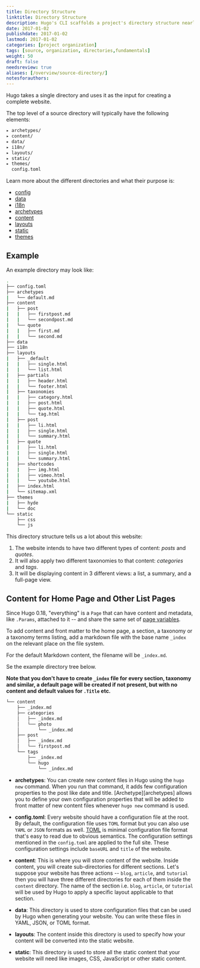 ```yaml
---
title: Directory Structure
linktitle: Directory Structure
description: Hugo's CLI scaffolds a project's directory structure nearly instantly and then takes that single directory and uses it as the input for creating a complete website.
date: 2017-01-02
publishdate: 2017-01-02
lastmod: 2017-01-02
categories: [project organization]
tags: [source, organization, directories,fundamentals]
weight: 50
draft: false
needsreview: true
aliases: [/overview/source-directory/]
notesforauthors:
---
```


<!-- copied from old overview/source-directory -->

Hugo takes a single directory and uses it as the input for creating a complete
website.

The top level of a source directory will typically have the following elements:

```bash
▸ archetypes/
▸ content/
▸ data/
▸ i18n/
▸ layouts/
▸ static/
▸ themes/
  config.toml
```

Learn more about the different directories and what their purpose is:

* [config](/getting-started/configuration/)
* [data](/templates/data-templates/)
* [i18n](/content-management/multilingual-mode/)
* [archetypes](/content-management/archetypes/)
* [content](/content-managemt/content-organization/)
* [layouts](/templates/)
* [static](/themes/creating-a-theme/)
* [themes](/themes/)


## Example

An example directory may look like:

```bash
.
├── config.toml
├── archetypes
|   └── default.md
├── content
|   ├── post
|   |   ├── firstpost.md
|   |   └── secondpost.md
|   └── quote
|   |   ├── first.md
|   |   └── second.md
├── data
├── i18n
├── layouts
|   ├── _default
|   |   ├── single.html
|   |   └── list.html
|   ├── partials
|   |   ├── header.html
|   |   └── footer.html
|   ├── taxonomies
|   |   ├── category.html
|   |   ├── post.html
|   |   ├── quote.html
|   |   └── tag.html
|   ├── post
|   |   ├── li.html
|   |   ├── single.html
|   |   └── summary.html
|   ├── quote
|   |   ├── li.html
|   |   ├── single.html
|   |   └── summary.html
|   ├── shortcodes
|   |   ├── img.html
|   |   ├── vimeo.html
|   |   └── youtube.html
|   ├── index.html
|   └── sitemap.xml
├── themes
|   ├── hyde
|   └── doc
└── static
    ├── css
    └── js
```

This directory structure tells us a lot about this website:

1. The website intends to have two different types of content: *posts* and *quotes*.
2. It will also apply two different taxonomies to that content: *categories* and *tags*.
3. It will be displaying content in 3 different views: a list, a summary, and a full-page view.

## Content for Home Page and Other List Pages

Since Hugo 0.18, "everything" is a `Page` that can have content and metadata, like `.Params`, attached to it -- and share the same set of [page variables](/variables/page-variables/).

To add content and front matter to the home page, a section, a taxonomy or a taxonomy terms listing, add a markdown file with the base name `_index` on the relevant place on the file system.

For the default Markdown content, the filename will be `_index.md`.

Se the example directory tree below.

**Note that you don't have to create `_index` file for every section, taxonomy and similar, a default page will be created if not present, but with no content and default values for `.Title` etc.**

```bash
└── content
    ├── _index.md
    ├── categories
    │   ├── _index.md
    │   └── photo
    │       └── _index.md
    ├── post
    │   ├── _index.md
    │   └── firstpost.md
    └── tags
        ├── _index.md
        └── hugo
            └── _index.md
```


<!-- copied from old version of quick start -->

* **archetypes**: You can create new content files in Hugo using the `hugo new` command. When you run that command, it adds few configuration properties to the post like date and title. [Archetype][archetypes] allows you to define your own configuration properties that will be added to front matter of new content files whenever `hugo new` command is used.

* **config.toml**: Every website should have a configuration file at the root. By default, the configuration file uses `TOML` format but you can also use `YAML` or `JSON` formats as well. [TOML](https://github.com/toml-lang/toml) is minimal configuration file format that's easy to read due to obvious semantics. The configuration settings mentioned in the `config.toml` are applied to the full site. These configuration settings include `baseURL` and `title` of the website.

* **content**: This is where you will store content of the website. Inside content, you will create sub-directories for different sections. Let's suppose your website has three actions -- `blog`, `article`, and `tutorial` then you will have three different directories for each of them inside the `content` directory. The name of the section i.e. `blog`, `article`, or `tutorial` will be used by Hugo to apply a specific layout applicable to that section.

* **data**: This directory is used to store configuration files that can be
used by Hugo when generating your website. You can write these files in YAML, JSON, or TOML format.

* **layouts**: The content inside this directory is used to specify how your content will be converted into the static website.

* **static**: This directory is used to store all the static content that your website will need like images, CSS, JavaScript or other static content.
